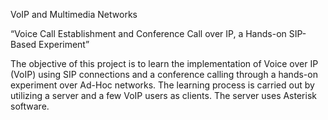 VoIP and Multimedia Networks

“Voice Call Establishment and Conference Call over IP, a Hands-on SIP-Based Experiment”

The objective of this project is to learn the implementation of Voice over IP (VoIP) using SIP connections and a
conference calling through a hands-on experiment over Ad-Hoc networks. The learning process is carried out by
utilizing a server and a few VoIP users as clients. The server uses Asterisk software. 
